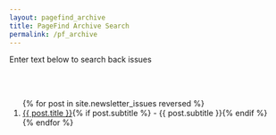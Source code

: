 ```yaml
---
layout: pagefind_archive
title: PageFind Archive Search
permalink: /pf_archive
---
```


<!-- markdownlint-disable MD033 -->

Enter text below to search back issues

<div id="pf2search"></div>

<br/><br/>

<ol class="archive-issue">
{% for post in site.newsletter_issues reversed %}
    <li><a href="{{ post.url | remove: '.html'}}">{{ post.title }}</a>{% if post.subtitle %} - {{ post.subtitle }}{% endif %}</li>
{% endfor %}
</ol>
